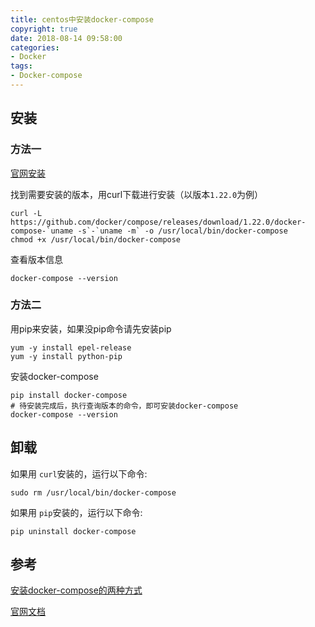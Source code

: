```yaml
---
title: centos中安装docker-compose
copyright: true
date: 2018-08-14 09:58:00
categories:
- Docker
tags:
- Docker-compose
---
```


## 安装

### 方法一

[官网安装](https://github.com/docker/compose/releases/)

找到需要安装的版本，用curl下载进行安装（以版本`1.22.0`为例）

```
curl -L https://github.com/docker/compose/releases/download/1.22.0/docker-compose-`uname -s`-`uname -m` -o /usr/local/bin/docker-compose
chmod +x /usr/local/bin/docker-compose
```

查看版本信息

```
docker-compose --version
```

<!--more-->

### 方法二

用pip来安装，如果没pip命令请先安装pip

```
yum -y install epel-release
yum -y install python-pip
```

安装docker-compose

```
pip install docker-compose
# 待安装完成后，执行查询版本的命令，即可安装docker-compose
docker-compose --version
```

## 卸载

如果用 `curl`安装的，运行以下命令:

```
sudo rm /usr/local/bin/docker-compose
```

如果用 `pip`安装的，运行以下命令:

```
pip uninstall docker-compose
```

## 参考

[安装docker-compose的两种方式](https://blog.csdn.net/gsying1474/article/details/52988784)

[官网文档](https://docs.docker.com/compose/install/#uninstallation)



